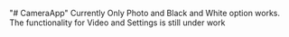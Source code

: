 "# CameraApp" 
Currently Only Photo and Black and White option works.
The functionality for Video and Settings is still under work
